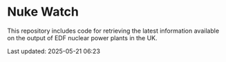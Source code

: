 # Nuke Watch

This repository includes code for retrieving the latest information available on the output of EDF nuclear power plants in the UK.

Last updated: 2025-05-21 06:23